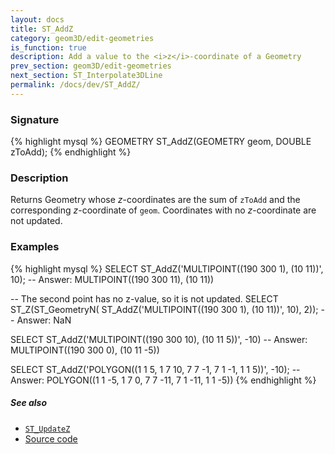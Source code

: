 ```yaml
---
layout: docs
title: ST_AddZ
category: geom3D/edit-geometries
is_function: true
description: Add a value to the <i>z</i>-coordinate of a Geometry
prev_section: geom3D/edit-geometries
next_section: ST_Interpolate3DLine
permalink: /docs/dev/ST_AddZ/
---
```


### Signature

{% highlight mysql %}
GEOMETRY ST_AddZ(GEOMETRY geom, DOUBLE zToAdd);
{% endhighlight %}

### Description

Returns Geometry whose *z*-coordinates are the sum of `zToAdd` and
the corresponding *z*-coordinate of `geom`. Coordinates with no
*z*-coordinate are not updated.

### Examples

{% highlight mysql %}
SELECT ST_AddZ('MULTIPOINT((190 300 1), (10 11))', 10);
-- Answer: MULTIPOINT((190 300 11), (10 11))

-- The second point has no z-value, so it is not updated.
SELECT ST_Z(ST_GeometryN(
                ST_AddZ('MULTIPOINT((190 300 1), (10 11))', 10),
                2));
-- Answer: NaN

SELECT ST_AddZ('MULTIPOINT((190 300 10), (10 11 5))', -10)
-- Answer: MULTIPOINT((190 300 0), (10 11 -5))

SELECT ST_AddZ('POLYGON((1 1 5, 1 7 10, 7 7 -1, 7 1 -1, 1 1 5))',
               -10);
-- Answer: POLYGON((1 1 -5, 1 7 0, 7 7 -11, 7 1 -11, 1 1 -5))
{% endhighlight %}

##### See also

* [`ST_UpdateZ`](../ST_UpdateZ)
* <a href="https://github.com/orbisgis/h2gis/blob/master/h2spatial-ext/src/main/java/org/h2gis/h2spatialext/function/spatial/edit/ST_AddZ.java" target="_blank">Source code</a>
